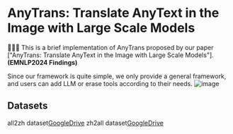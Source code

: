 AnyTrans: Translate AnyText in the Image with Large Scale Models
=========
:tada::tada::tada:
This is a brief implementation of AnyTrans proposed by our paper ["AnyTrans: Translate AnyText in the Image with Large Scale Models"].**(EMNLP2024 Findings)**

Since our framework is quite simple, we only provide a general framework, and users can add LLM or erase tools according to their needs.
![image]([https://github.com/qzp2018/MCLN/blob/main/data/fig.png](https://github.com/qzp2018/AnyTrans/blob/main/Overview.pdf))

## Datasets
all2zh dataset[GoogleDrive](https://drive.google.com/file/d/1Mdj9UjhO8n5UKC3jmq-PliXkchMRd_oZ/view?usp=sharing)
zh2all dataset[GoogleDrive](https://drive.google.com/file/d/15YXqcPllw4x1Xk8FtRoq8FHf_Uw59h7e/view?usp=drive_link)

